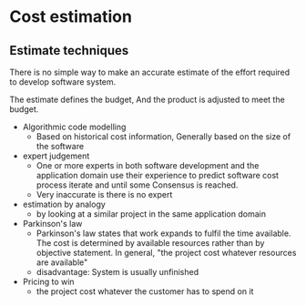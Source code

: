 # Cost estimation

## Estimate techniques

There is no simple way to make an accurate estimate of the effort required to develop software system.

The estimate defines the budget, And the product is adjusted to meet the budget.

- Algorithmic code modelling
    - Based on historical cost information, Generally based on the size of the software
-  expert judgement
   - One or more experts in both software development and the application domain use their experience to predict software cost process iterate and until some Consensus is reached.
   -  Very inaccurate is there is no expert
- estimation by analogy
    -  by looking at a similar project in the same application domain
- Parkinson's law
    -  Parkinson's law states that work expands to fulfil the time available. The cost is determined by available resources rather than by objective statement. In general, "the project cost whatever resources are available"
    -  disadvantage: System is usually unfinished
- Pricing to win
    -  the project cost whatever the customer has to spend on it